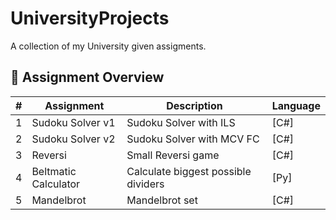 # UniversityProjects
A collection of my University given assigments.

## 📂 Assignment Overview

| #  | Assignment    | Description                        | Language  |
|----|-------------------|--------------------------------|--------------|
| 1  | Sudoku Solver v1  | Sudoku Solver with ILS         | [C#]      |
| 2  | Sudoku Solver v2  | Sudoku Solver with MCV FC      | [C#]      |
| 3  | Reversi           | Small Reversi game             | [C#]      |
| 4  | Beltmatic Calculator  | Calculate biggest possible dividers      | [Py]      |
| 5  | Mandelbrot   | Mandelbrot set      | [C#]      |


